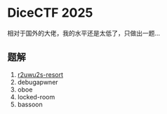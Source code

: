 # DiceCTF 2025

相对于国外的大佬，我的水平还是太低了，只做出一题...

## 题解

1. [r2uwu2s-resort](resort.md)
2. debugapwner
3. oboe
4. locked-room
5. bassoon
